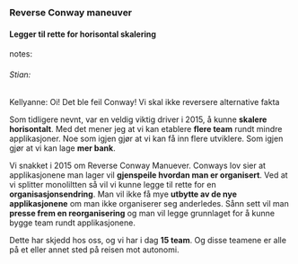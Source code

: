 ### Reverse Conway maneuver

<style>
    html.conway_feil body {
        background:url("img/Kellyanne_Conway.jpg");
        background-position:center;
        background-size: 100%;
    }
    html.conway_feil h4 {
        background-color: rgba(255,255,255,0.8);
        color: #002776;
    }
    html.conway_feil h3 {
        background-color: rgba(255,255,255,0.8);
        color: #002776;
    }
</style>

#### Legger til rette for horisontal skalering


notes:
###### Stian:
Kellyanne:
Oi! Det ble feil Conway! Vi skal ikke reversere alternative fakta 



Som tidligere nevnt, var en veldig viktig driver i 2015, å kunne **skalere horisontalt**. Med det mener jeg at vi kan etablere **flere team** rundt mindre applikasjoner. Noe som igjen gjør at vi kan få inn flere utviklere. Som igjen gjør at vi kan lage **mer bank**. 

Vi snakket i 2015 om Reverse Conway Manuever. Conways lov sier at applikasjonene man lager vil **gjenspeile hvordan man er organisert**. Ved at vi splitter monoliltten så vil vi kunne legge til rette for en **organisasjonsendring**. Man vil ikke få mye **utbytte av de nye applikasjonene** om man ikke organiserer seg anderledes. Sånn sett vil man **presse frem en reorganisering** og man vil legge grunnlaget for å kunne bygge team rundt applikasjonene.

Dette har skjedd hos oss, og vi har i dag **15 team**. Og disse teamene er alle på et eller annet sted på reisen mot autonomi. 
